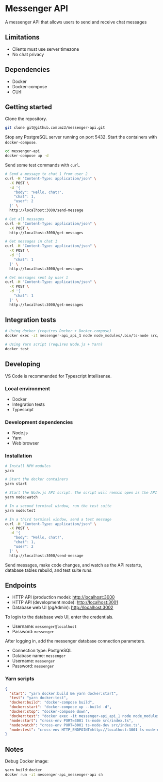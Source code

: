 # Messenger API

A messenger API that allows users to send and receive chat messages

## Limitations

- Clients must use server timezone
- No chat privacy

## Dependencies

- Docker
- Docker-compose
- CUrl

## Getting started

Clone the repository.

```bash
git clone git@github.com:mz3/messenger-api.git
```

Stop any PostgreSQL server running on port 5432. Start the containers with `docker-compose`.

```bash
cd messenger-api
docker-compose up -d
```

Send some test commands with `curl`.

```bash
# Send a message to chat 1 from user 2
curl -H "Content-Type: application/json" \
  -X POST \
  -d '{
    "body": "Hello, chat!",
    "chat": 1,
    "user": 2
  }' \
  http://localhost:3000/send-message

# Get all messages
curl -H "Content-Type: application/json" \
  -X POST \
  http://localhost:3000/get-messages

# Get messages in chat 1
curl -H "Content-Type: application/json" \
  -X POST \
  -d '{
    "chat": 1
  }' \
  http://localhost:3000/get-messages

# Get messages sent by user 1
curl -H "Content-Type: application/json" \
  -X POST \
  -d '{
    "chat": 1
  }' \
  http://localhost:3000/get-messages
```

## Integration tests

```bash
# Using docker (requires Docker + Docker-compose)
docker exec -it messenger-api_api_1 node node_modules/.bin/ts-node src/test.ts

# Using Yarn script (requires Node.js + Yarn)
docker test
```

## Developing

VS Code is recommended for Typescript Intellisense.

### Local environment

- Docker
- Integration tests
- Typescript

### Development dependencies

- Node.js
- Yarn
- Web browser

### Installation

```bash
# Install NPM modules
yarn

# Start the docker containers
yarn start

# Start the Node.js API script. The script will remain open as the API listens on http://localhost:3001
yarn node:watch

# In a second terminal window, run the test suite
yarn node:test

# In a third terminal window, send a test message
curl -H "Content-Type: application/json" \
  -X POST \
  -d '{
    "body": "Hello, chat!",
    "chat": 1,
    "user": 2
  }' \
  http://localhost:3000/send-message
```

Send messages, make code changes, and watch as the API restarts, database tables rebuild, and test suite runs.

## Endpoints

- HTTP API (production mode): [http://localhost:3000](http://localhost:3000)
- HTTP API (development mode): [http://localhost:3001](http://localhost:3001)
- Database web UI (pgAdmin): [http://localhost:3002](http://localhost:3002)

To login to the database web UI, enter the credentials.

- Username: `messenger@localhost`
- Password: `messenger`

After logging in, add the messenger database connection parameters.

- Connection type: PostgreSQL
- Database name: `messenger`
- Username: `messenger`
- Password: `messenger`

### Yarn scripts

```json
{
  "start": "yarn docker:build && yarn docker:start",
  "test": "yarn docker:test",
  "docker:build": "docker-compose build",
  "docker:start": "docker-compose up --build -d",
  "docker:stop": "docker-compose down",
  "docker:test": "docker exec -it messenger-api_api_1 node node_modules/.bin/ts-node src/test.ts",
  "node:start": "cross-env PORT=3001 ts-node src/index.ts",
  "node:watch": "cross-env PORT=3001 ts-node-dev src/index.ts",
  "node:test": "cross-env HTTP_ENDPOINT=http://localhost:3001 ts-node-dev src/test.ts"
}
```

## Notes

Debug Docker image:

```bash
yarn build:docker
docker run -it messenger-api_messenger-api sh
```
